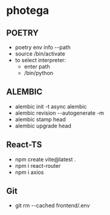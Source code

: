 # photega

## POETRY
- poetry env info --path
- source <path>/bin/activate
- to select interpreter:
    - enter path
    - <path>/bin/python

## ALEMBIC
- alembic init -t async alembic
- alembic revision --autogenerate -m <message>
- alembic stamp head
- alembic upgrade head

## React-TS
- npm create vite@latest .
- npm i react-router
- npm i axios

## Git
- git rm --cached frontend/.env
